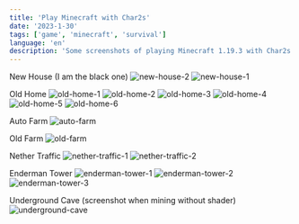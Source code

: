 ```yaml
---
title: 'Play Minecraft with Char2s'
date: '2023-1-30'
tags: ['game', 'minecraft', 'survival']
language: 'en'
description: 'Some screenshots of playing Minecraft 1.19.3 with Char2s'
---
```


New House (I am the black one)
![new-house-2](/blog/play-mc-with-char2s/new-house-2.png)
![new-house-1](/blog/play-mc-with-char2s/new-house-1.png)

Old Home
![old-home-1](/blog/play-mc-with-char2s/old-home-1.png)
![old-home-2](/blog/play-mc-with-char2s/old-home-2.png)
![old-home-3](/blog/play-mc-with-char2s/old-home-3.png)
![old-home-4](/blog/play-mc-with-char2s/old-home-4.png)
![old-home-5](/blog/play-mc-with-char2s/old-home-5.png)
![old-home-6](/blog/play-mc-with-char2s/old-home-6.png)

Auto Farm
![auto-farm](/blog/play-mc-with-char2s/auto-farm.png)

Old Farm
![old-farm](/blog/play-mc-with-char2s/old-farm.png)

Nether Traffic
![nether-traffic-1](/blog/play-mc-with-char2s/nether-traffic-1.png)
![nether-traffic-2](/blog/play-mc-with-char2s/nether-traffic-2.png)

Enderman Tower
![enderman-tower-1](/blog/play-mc-with-char2s/enderman-tower-1.png)
![enderman-tower-2](/blog/play-mc-with-char2s/enderman-tower-2.png)
![enderman-tower-3](/blog/play-mc-with-char2s/enderman-tower-3.png)

Underground Cave (screenshot when mining without shader)
![underground-cave](/blog/play-mc-with-char2s/underground-cave.png)

